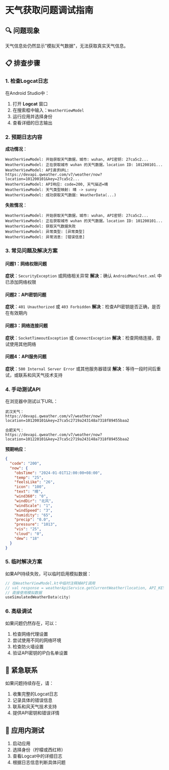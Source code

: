 # 天气获取问题调试指南

## 🔍 问题现象
天气信息处仍然显示"模拟天气数据"，无法获取真实天气信息。

## 📋 排查步骤

### 1. 检查Logcat日志
在Android Studio中：
1. 打开 **Logcat** 窗口
2. 在搜索框中输入：`WeatherViewModel`
3. 运行应用并选择身份
4. 查看详细的日志输出

### 2. 预期日志内容
**成功情况**：
```
WeatherViewModel: 开始获取天气数据，城市: wuhan, API密钥: 27ca5c2...
WeatherViewModel: 正在获取城市 wuhan 的天气数据，location ID: 101200101...
WeatherViewModel: API请求URL: https://devapi.qweather.com/v7/weather/now?location=101200101&key=27ca5c2...
WeatherViewModel: API响应: code=200, 天气描述=晴
WeatherViewModel: 天气类型映射: 晴 -> sunny
WeatherViewModel: 成功获取天气数据: WeatherData(...)
```

**失败情况**：
```
WeatherViewModel: 开始获取天气数据，城市: wuhan, API密钥: 27ca5c2...
WeatherViewModel: 正在获取城市 wuhan 的天气数据，location ID: 101200101...
WeatherViewModel: 获取天气数据失败
WeatherViewModel: 异常类型: [异常类型]
WeatherViewModel: 异常消息: [错误信息]
```

### 3. 常见问题及解决方案

#### 问题1：网络权限问题
**症状**：`SecurityException` 或网络相关异常
**解决**：确认 `AndroidManifest.xml` 中已添加网络权限

#### 问题2：API密钥问题
**症状**：`401 Unauthorized` 或 `403 Forbidden`
**解决**：检查API密钥是否正确，是否在有效期内

#### 问题3：网络连接问题
**症状**：`SocketTimeoutException` 或 `ConnectException`
**解决**：检查网络连接，尝试使用其他网络

#### 问题4：API服务问题
**症状**：`500 Internal Server Error` 或其他服务器错误
**解决**：等待一段时间后重试，或联系和风天气技术支持

### 4. 手动测试API
在浏览器中测试以下URL：
```
武汉天气：
https://devapi.qweather.com/v7/weather/now?location=101200101&key=27ca5c2719a243148a7318f89455baa2

合肥天气：
https://devapi.qweather.com/v7/weather/now?location=101220101&key=27ca5c2719a243148a7318f89455baa2
```

**预期响应**：
```json
{
  "code": "200",
  "now": {
    "obsTime": "2024-01-01T12:00:00+08:00",
    "temp": "25",
    "feelsLike": "26",
    "icon": "100",
    "text": "晴",
    "wind360": "0",
    "windDir": "北风",
    "windScale": "1",
    "windSpeed": "3",
    "humidity": "65",
    "precip": "0.0",
    "pressure": "1013",
    "vis": "25",
    "cloud": "0",
    "dew": "18"
  }
}
```

### 5. 临时解决方案
如果API持续失败，可以临时启用模拟数据：
```kotlin
// 在WeatherViewModel.kt中临时注释掉API调用
// val response = weatherApiService.getCurrentWeather(location, API_KEY)
// 直接使用模拟数据
useSimulatedWeatherData(city)
```

### 6. 高级调试
如果问题仍然存在，可以：
1. 检查网络代理设置
2. 尝试使用不同的网络环境
3. 检查防火墙设置
4. 验证API密钥的IP白名单设置

## 🚨 紧急联系
如果问题持续存在，请：
1. 收集完整的Logcat日志
2. 记录具体的错误信息
3. 联系和风天气技术支持
4. 提供API密钥和错误详情

## 📱 应用内测试
1. 启动应用
2. 选择身份（柠檬或西红柿）
3. 查看Logcat中的详细日志
4. 根据日志信息判断具体问题
